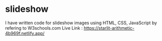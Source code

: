 # slideshow

I have written code for slideshow images using HTML, CSS, JavaScript by refering to W3schools.com
Live Link : https://starlit-arithmetic-4b969f.netlify.app/
